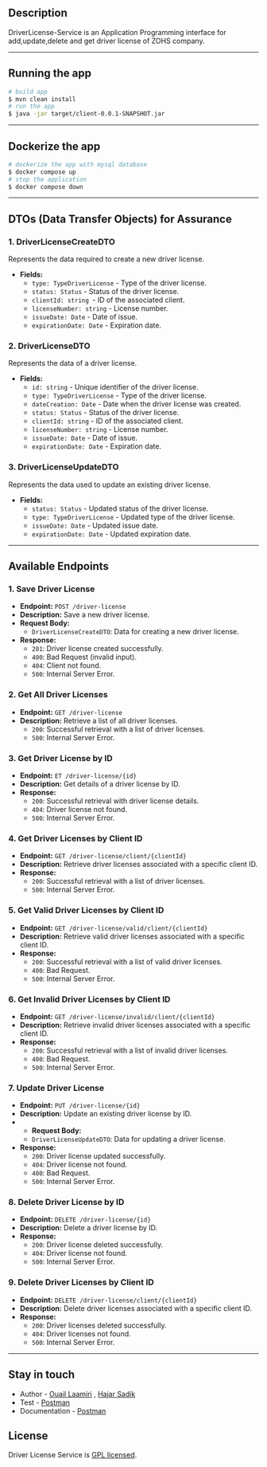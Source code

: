 ## Description

DriverLicense-Service is an Application Programming interface for add,update,delete and get driver license of ZOHS company.

---
## Running the app
```bash
# build app
$ mvn clean install
# run the app
$ java -jar target/client-0.0.1-SNAPSHOT.jar
```
---
## Dockerize the app
```bash
# dockerize the app with mysql database
$ docker compose up
# stop the application
$ docker compose down
```
---

## DTOs (Data Transfer Objects) for Assurance

### 1. DriverLicenseCreateDTO

Represents the data required to create a new driver license.

- **Fields:**
    - `type: TypeDriverLicense` - Type of the driver license.
    - `status: Status` - Status of the driver license.
    - `clientId: string `- ID of the associated client.
    - `licenseNumber: string` - License number.
    - `issueDate: Date` - Date of issue.
    - `expirationDate: Date` - Expiration date.

### 2. DriverLicenseDTO

Represents the data of a driver license.

- **Fields:**
  - `id: string` - Unique identifier of the driver license.
  - `type: TypeDriverLicense` - Type of the driver license.
  - `dateCreation: Date` - Date when the driver license was created.
  - `status: Status` - Status of the driver license.
  - `clientId: string` - ID of the associated client.
  - `licenseNumber: string` - License number.
  - `issueDate: Date` - Date of issue.
  - `expirationDate: Date` - Expiration date.

### 3. DriverLicenseUpdateDTO

Represents the data used to update an existing driver license.

- **Fields:**
  - `status: Status` - Updated status of the driver license.
  - `type: TypeDriverLicense` - Updated type of the driver license.
  - `issueDate: Date` - Updated issue date.
  - `expirationDate: Date` - Updated expiration date.

---

## Available Endpoints

### 1. Save Driver License

- **Endpoint:** `POST /driver-license`
- **Description:** Save a new driver license.
- **Request Body:**
   - `DriverLicenseCreateDTO`: Data for creating a new driver license.
- **Response:**
  - `201`: Driver license created successfully.
  - `400`: Bad Request (invalid input).
  - `404`: Client not found.
  - `500`: Internal Server Error.

### 2. Get All Driver Licenses

- **Endpoint:** `GET /driver-license`
- **Description:** Retrieve a list of all driver licenses.
    - `200`: Successful retrieval with a list of driver licenses.
    - `500`: Internal Server Error.

### 3. Get Driver License by ID

- **Endpoint:** `ET /driver-license/{id}`
- **Description:** Get details of a driver license by ID.
- **Response:**
    - `200`: Successful retrieval with driver license details.
    - `404`: Driver license not found.
    - `500`: Internal Server Error.

### 4. Get Driver Licenses by Client ID

- **Endpoint:** `GET /driver-license/client/{clientId}`
- **Description:** Retrieve driver licenses associated with a specific client ID.
- **Response:**
    - `200`: Successful retrieval with a list of driver licenses.
    - `500`: Internal Server Error.

### 5. Get Valid Driver Licenses by Client ID

- **Endpoint:** `GET /driver-license/valid/client/{clientId}`
- **Description:** Retrieve valid driver licenses associated with a specific client ID.
- **Response:**
    - `200`: Successful retrieval with a list of valid driver licenses.
    - `400`: Bad Request.
    - `500`: Internal Server Error.

### 6. Get Invalid Driver Licenses by Client ID

- **Endpoint:** `GET /driver-license/invalid/client/{clientId}`
- **Description:** Retrieve invalid driver licenses associated with a specific client ID.
- **Response:**
    - `200`: Successful retrieval with a list of invalid driver licenses.
    - `400`: Bad Request.
    - `500`: Internal Server Error.

### 7. Update Driver License

- **Endpoint:** `PUT /driver-license/{id}`
- **Description:** Update an existing driver license by ID.
- - **Request Body:**
  - `DriverLicenseUpdateDTO`: Data for updating a driver license.
- **Response:**
    - `200`: Driver license updated successfully.
    - `404`: Driver license not found.
    - `400`: Bad Request.
    - `500`: Internal Server Error.

### 8. Delete Driver License by ID

- **Endpoint:** `DELETE /driver-license/{id}`
- **Description:** Delete a driver license by ID.
- **Response:**
  - `200`: Driver license deleted successfully.
  - `404`: Driver license not found.
  - `500`: Internal Server Error.

### 9. Delete Driver Licenses by Client ID

- **Endpoint:** `DELETE /driver-license/client/{clientId}`
- **Description:** Delete driver licenses associated with a specific client ID.
- **Response:**
  - `200`:  Driver licenses deleted successfully.
  - `404`: Driver licenses not found.
  - `500`: Internal Server Error.



---





## Stay in touch
- Author - [Ouail Laamiri](https://www.linkedin.com/in/ouaillaamiri/) , [Hajar Sadik](https://www.linkedin.com/in/hajar-sadik-b27594268?miniProfileUrn=urn%3Ali%3Afs_miniProfile%3AACoAAEGU9k8BLhHzARArf7SblDplgU6ufFqc-0w&lipi=urn%3Ali%3Apage%3Ad_flagship3_search_srp_all%3BRQqS%2BN98SbiSLouempXApg%3D%3D)
- Test - [Postman](https://www.postman.com/avionics-meteorologist-32935362/workspace/postman-api-fundamentals-student-expert/collection/29141176-df7efae0-ef03-4c98-b364-402a5f40c86d?action=share&creator=29141176)
- Documentation - [Postman](https://documenter.getpostman.com/view/29141176/2s9YsT78xx)


## License

Driver License Service is [GPL licensed](LICENSE).